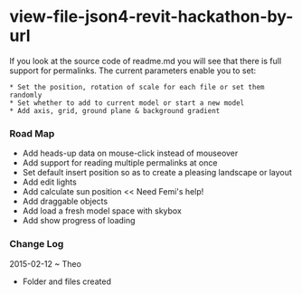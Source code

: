 view-file-json4-revit-hackathon-by-url
===

If you look at the source code of readme.md you will see that there is full support for permalinks.
The current parameters enable you to set:

	* Set the position, rotation of scale for each file or set them randomly
	* Set whether to add to current model or start a new model
	* Add axis, grid, ground plane & background gradient

### Road Map

* Add heads-up data on mouse-click instead of mouseover
* Add support for reading multiple permalinks at once
* Set default insert position so as to create a pleasing landscape or layout
* Add edit lights
* Add calculate sun position << Need Femi's help!
* Add draggable objects
* Add load a fresh model space with skybox
* Add show progress of loading

### Change Log

2015-02-12 ~ Theo

* Folder and files created